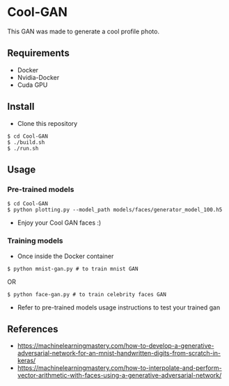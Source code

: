 # Cool-GAN
This GAN was made to generate a cool profile photo. 

## Requirements
* Docker
* Nvidia-Docker
* Cuda GPU

## Install
* Clone this repository
```
$ cd Cool-GAN
$ ./build.sh
$ ./run.sh
```

## Usage
### Pre-trained models
```
$ cd Cool-GAN
$ python plotting.py --model_path models/faces/generator_model_100.h5
```
* Enjoy your Cool GAN faces :)

### Training models
* Once inside the Docker container
```
$ python mnist-gan.py # to train mnist GAN
```
OR
```
$ python face-gan.py # to train celebrity faces GAN
```
* Refer to pre-trained models usage instructions to test your trained gan

## References
* https://machinelearningmastery.com/how-to-develop-a-generative-adversarial-network-for-an-mnist-handwritten-digits-from-scratch-in-keras/
* https://machinelearningmastery.com/how-to-interpolate-and-perform-vector-arithmetic-with-faces-using-a-generative-adversarial-network/
